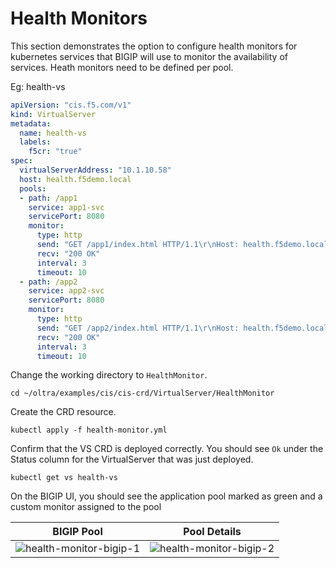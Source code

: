 # Health Monitors

This section demonstrates the option to configure health monitors for kubernetes services that BIGIP will use to monitor the availability of services.
Heath monitors need to be defined per pool. 

Eg: health-vs
```yml
apiVersion: "cis.f5.com/v1"
kind: VirtualServer
metadata:
  name: health-vs
  labels:
    f5cr: "true"
spec:
  virtualServerAddress: "10.1.10.58"
  host: health.f5demo.local
  pools:
  - path: /app1
    service: app1-svc
    servicePort: 8080
    monitor:
      type: http
      send: "GET /app1/index.html HTTP/1.1\r\nHost: health.f5demo.local\r\nConnection: Close\r\n\r\n"
      recv: "200 OK"
      interval: 3
      timeout: 10
  - path: /app2
    service: app2-svc
    servicePort: 8080
    monitor:
      type: http
      send: "GET /app2/index.html HTTP/1.1\r\nHost: health.f5demo.local\r\nConnection: Close\r\n\r\n"
      recv: "200 OK"
      interval: 3
      timeout: 10
```
Change the working directory to `HealthMonitor`.
```
cd ~/oltra/examples/cis/cis-crd/VirtualServer/HealthMonitor
```

Create the CRD resource.
```
kubectl apply -f health-monitor.yml
```

Confirm that the VS CRD is deployed correctly. You should see `Ok` under the Status column for the VirtualServer that was just deployed.
```
kubectl get vs health-vs  
```

On the BIGIP UI, you should see the application pool marked as green and a custom monitor assigned to the pool

| BIGIP Pool             |  Pool Details |
:-------------------------:|:-------------------------:
![health-monitor-bigip-1](images/health-monitor-bigip-1.png)  |  ![health-monitor-bigip-2](images/health-monitor-bigip-2.png)



